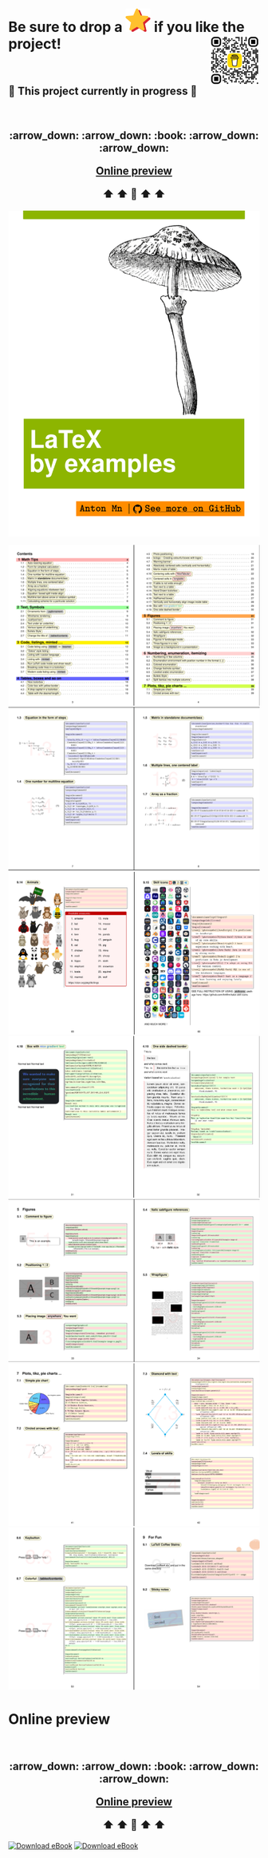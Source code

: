  

# Be sure to drop a <img src="images/star.png" alt="drawing" width="50"/> if you like the project! <img align="right" width="100" height="100" src="https://github.com/AnMnv/eBook/blob/main/images/bmc_qr.png">
 <br />
 
 ## 🚧 This project currently in progress 🚧
<br />
<h2 align="center">
  :arrow_down:  :arrow_down: :book: :arrow_down:  :arrow_down: 
  
  [Online preview](https://docs.google.com/viewer?url=https://raw.githubusercontent.com/AnMnv/AnMnv.github.io/master/eBook.pdf)
  
  :arrow_up:  :arrow_up: :book: :arrow_up:  :arrow_up: 
 </h2>
 
 




[![enter image description here][2]][1]




[![enter image description here][3]][1]
[![enter image description here][4]][1]
[![enter image description here][5]][1]
[![enter image description here][6]][1]
[![enter image description here][7]][1]
[![enter image description here][8]][1]
[![enter image description here][9]][1]



[1]: https://raw.githubusercontent.com/AnMnv/AnMnv.github.io/master/eBook.pdf
[2]: https://github.com/AnMnv/eBook/blob/main/images/eBook-01.png

[3]: https://github.com/AnMnv/eBook/blob/main/images/r1.png
[4]: https://github.com/AnMnv/eBook/blob/main/images/r2.png
[5]: https://github.com/AnMnv/eBook/blob/main/images/r3.png
[6]: https://github.com/AnMnv/eBook/blob/main/images/r4.png
[7]: https://github.com/AnMnv/eBook/blob/main/images/r5.png
[8]: https://github.com/AnMnv/eBook/blob/main/images/r6.png
[9]: https://github.com/AnMnv/eBook/blob/main/images/r7.png


 
# Online preview
<br />
<h2 align="center">
  :arrow_down:  :arrow_down: :book: :arrow_down:  :arrow_down: 
  
  
  [Online preview](https://docs.google.com/viewer?url=https://raw.githubusercontent.com/AnMnv/AnMnv.github.io/master/eBook.pdf)
  
  :arrow_up:  :arrow_up: :book: :arrow_up:  :arrow_up: 
 </h2>
 



[![Download eBook](https://a.fsdn.com/con/app/sf-download-button)](https://sourceforge.net/projects/latex-book/files/latest/download) [![Download eBook](https://img.shields.io/sourceforge/dt/latex-book.svg)](https://sourceforge.net/projects/latex-book/files/latest/download)





